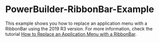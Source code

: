 # PowerBuilder-RibbonBar-Example

This example shows you how to replace an application menu with a RibbonBar using the 2019 R3 version. For more information, check the tutorial [How to Replace an Application Menu with a RibbonBar](https://github.com/Appeon/PowerBuilder-RibbonBar-Example/blob/master/How%20to%20Replace%20an%20Application%20Menu%20with%20a%20RibbonBar.md).
